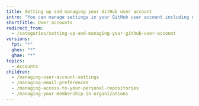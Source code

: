 ```yaml
---
title: Setting up and managing your GitHub user account
intro: "You can manage settings in your GitHub user account including email preferences, collaborator access for personal repositories, and organization memberships."
shortTitle: User accounts
redirect_from:
  - /categories/setting-up-and-managing-your-github-user-account
versions:
  fpt: "*"
  ghes: "*"
  ghae: "*"
topics:
  - Accounts
children:
  - /managing-user-account-settings
  - /managing-email-preferences
  - /managing-access-to-your-personal-repositories
  - /managing-your-membership-in-organizations
---
```

